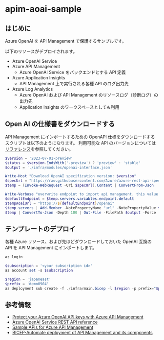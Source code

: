 # apim-aoai-sample

## はじめに

Azure OpenAI を API Management で保護するサンプルです。

以下のリソースがデプロイされます。
- Azure OpenAI Service 
- Azure API Management
    - Azure OpenAI Service をバックエンドとする API 定義
- Azure Application Insights
    - API Management 上で実行される各種 API のログ出力先
- Azure Log Analytics
    - Azure OpenAI および API Management のリソースログ（診断ログ）の出力先
    - Application Insights のワークスペースとしても利用


## Open AI の仕様書をダウンロードする

API Management にインポートするための OpenAPI 仕様をダウンロードするスクリプトは以下のようになります。
利用可能な API のバージョンについては [リファレンス](https://learn.microsoft.com/ja-jp/azure/ai-services/openai/reference)を参照してください。

```powershell
$version = '2023-07-01-preview'
$status = $version.EndsWith('-preview') ? 'preview' : 'stable'
$output = './infra/modules/openai-interface.json'

Write-Host "Download OpenAI specification version: $version"
$specUrl = "https://raw.githubusercontent.com/Azure/azure-rest-api-specs/main/specification/cognitiveservices/data-plane/AzureOpenAI/inference/${status}/${version}/inference.json"
$temp = (Invoke-WebRequest -Uri $specUrl).Content | ConvertFrom-Json

Write-Verbose "overwrite endpoint to import api management. this value doesn't exists, but will be overwritten when bicep deployment"
$defaultEndpoint = $temp.servers.variables.endpoint.default
$tempAoaiUrl = "https://${defaultEndpoint}/openai"
$temp.servers | Add-Member -NotePropertyName "url" -NotePropertyValue $tempAoaiUrl -Force
$temp | ConvertTo-Json -Depth 100 | Out-File -FilePath $output -Force
```

## テンプレートのデプロイ

各種 Azure リソース、および先ほどダウンロードしておいた OpenAI 互換の API を API Management にインポートします。

```powershell
az login

$subscription = '<your subscription id>'
az account set -s $subscription

$region = 'japaneast'
$prefix = 'demo0904'
az deployment sub create -f ./infra/main.bicep -l $region -p prefix="$prefix" region="$region" aoaiRegion="$region"
```


## 参考情報

- [Protect your Azure OpenAI API keys with Azure API Management](https://learn.microsoft.com/en-us/semantic-kernel/deploy/use-ai-apis-with-api-management)
- [Azure OpenAI Service REST API reference](https://learn.microsoft.com/en-us/azure/ai-services/openai/reference)
- [Sample APIs for Azure API Management](https://github.com/Azure-Samples/api-management-sample-apis)
- [BICEP-Automate deployment of API Management and its components](https://vinniejames.medium.com/bicep-automate-deployment-of-api-management-and-its-components-26e4b8aee28)
